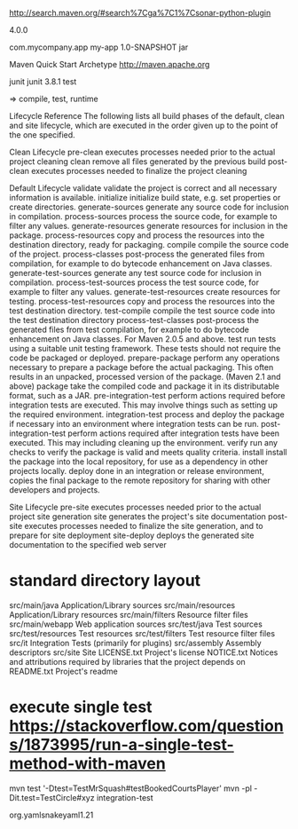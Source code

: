 http://search.maven.org/#search%7Cga%7C1%7Csonar-python-plugin

<project xmlns="http://maven.apache.org/POM/4.0.0"
  xmlns:xsi="http://www.w3.org/2001/XMLSchema-instance"
  xsi:schemaLocation="http://maven.apache.org/POM/4.0.0
                      http://maven.apache.org/xsd/maven-4.0.0.xsd">
  <modelVersion>4.0.0</modelVersion>

  <groupId>com.mycompany.app</groupId>
  <artifactId>my-app</artifactId>
  <version>1.0-SNAPSHOT</version>
  <packaging>jar</packaging>

  <name>Maven Quick Start Archetype</name>
  <url>http://maven.apache.org</url>

  <dependencies>
    <dependency>
      <groupId>junit</groupId>
      <artifactId>junit</artifactId>
      <version>3.8.1</version>
      <scope>test</scope>
    </dependency>
  </dependencies>
</project>


<scope> => compile, test, runtime

Lifecycle Reference
The following lists all build phases of the default, clean and site lifecycle, which are executed in the order given up to the point of the one specified.

Clean Lifecycle
    pre-clean     executes processes needed prior to the actual project cleaning
    clean     remove all files generated by the previous build
    post-clean     executes processes needed to finalize the project cleaning

Default Lifecycle
    validate     validate the project is correct and all necessary information is available.
    initialize     initialize build state, e.g. set properties or create directories.
    generate-sources     generate any source code for inclusion in compilation.
    process-sources     process the source code, for example to filter any values.
    generate-resources     generate resources for inclusion in the package.
    process-resources     copy and process the resources into the destination directory, ready for packaging.
    compile     compile the source code of the project.
    process-classes     post-process the generated files from compilation, for example to do bytecode enhancement on Java classes.
    generate-test-sources     generate any test source code for inclusion in compilation.
    process-test-sources     process the test source code, for example to filter any values.
    generate-test-resources     create resources for testing.
    process-test-resources     copy and process the resources into the test destination directory.
    test-compile     compile the test source code into the test destination directory
    process-test-classes     post-process the generated files from test compilation, for example to do bytecode enhancement on Java classes. For Maven 2.0.5 and above.
    test     run tests using a suitable unit testing framework. These tests should not require the code be packaged or deployed.
    prepare-package     perform any operations necessary to prepare a package before the actual packaging. This often results in an unpacked, processed version of the package. (Maven 2.1 and above)
    package     take the compiled code and package it in its distributable format, such as a JAR.
    pre-integration-test     perform actions required before integration tests are executed. This may involve things such as setting up the required environment.
    integration-test     process and deploy the package if necessary into an environment where integration tests can be run.
    post-integration-test     perform actions required after integration tests have been executed. This may including cleaning up the environment.
    verify     run any checks to verify the package is valid and meets quality criteria.
    install     install the package into the local repository, for use as a dependency in other projects locally.
    deploy     done in an integration or release environment, copies the final package to the remote repository for sharing with other developers and projects.

Site Lifecycle
    pre-site     executes processes needed prior to the actual project site generation
    site     generates the project's site documentation
    post-site     executes processes needed to finalize the site generation, and to prepare for site deployment
    site-deploy     deploys the generated site documentation to the specified web server

# standard directory layout
src/main/java    Application/Library sources
src/main/resources    Application/Library resources
src/main/filters    Resource filter files
src/main/webapp    Web application sources
src/test/java    Test sources
src/test/resources    Test resources
src/test/filters    Test resource filter files
src/it    Integration Tests (primarily for plugins)
src/assembly    Assembly descriptors
src/site    Site
LICENSE.txt    Project's license
NOTICE.txt    Notices and attributions required by libraries that the project depends on
README.txt    Project's readme

# execute single test https://stackoverflow.com/questions/1873995/run-a-single-test-method-with-maven
mvn test '-Dtest=TestMrSquash#testBookedCourtsPlayer'
mvn -pl <module-name> -Dit.test=TestCircle#xyz integration-test


<dependency><groupId>org.yaml</groupId><artifactId>snakeyaml</artifactId><version>1.21</version></dependency>
